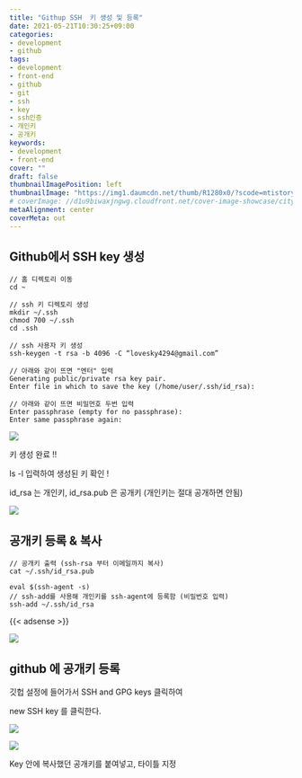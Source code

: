```yaml
---
title: "Githup SSH  키 생성 및 등록"
date: 2021-05-21T10:30:25+09:00
categories: 
- development
- github
tags: 
- development
- front-end
- github
- git
- ssh
- key
- ssh인증
- 개인키
- 공개키
keywords: 
- development
- front-end
cover: ""
draft: false
thumbnailImagePosition: left
thumbnailImage: "https://img1.daumcdn.net/thumb/R1280x0/?scode=mtistory2&fname=https%3A%2F%2Fblog.kakaocdn.net%2Fdn%2F5at4r%2Fbtq4HHWbxKj%2FtxkRe5QG0TkjAlHB09uRAK%2Fimg.png"
# coverImage: //d1u9biwaxjngwg.cloudfront.net/cover-image-showcase/city.jpg
metaAlignment: center
coverMeta: out
---
```


<!--toc-->

## Github에서 SSH key 생성

```console
// 홈 디렉토리 이동
cd ~

// ssh 키 디렉토리 생성
mkdir ~/.ssh
chmod 700 ~/.ssh
cd .ssh

// ssh 사용자 키 생성
ssh-keygen -t rsa -b 4096 -C “lovesky4294@gmail.com”

// 아래와 같이 뜨면 "엔터" 입력
Generating public/private rsa key pair.
Enter file in which to save the key (/home/user/.ssh/id_rsa):

// 아래와 같이 뜨면 비밀먼호 두번 입력
Enter passphrase (empty for no passphrase): 
Enter same passphrase again:
```

![](https://img1.daumcdn.net/thumb/R1280x0/?scode=mtistory2&fname=https%3A%2F%2Fblog.kakaocdn.net%2Fdn%2FclbTFB%2Fbtq4BxHN5gr%2FNZHG8WR6QKczxD0Vu7fJR0%2Fimg.png)

키 생성 완료 !!

ls -l 입력하여 생성된 키 확인 !

id\_rsa 는 개인키, id\_rsa.pub 은 공개키 (개인키는 절대 공개하면 안됨)

![](https://img1.daumcdn.net/thumb/R1280x0/?scode=mtistory2&fname=https%3A%2F%2Fblog.kakaocdn.net%2Fdn%2FRddA5%2Fbtq4H0nGtyH%2F7IDEsz1lCBH1GzHv0InE8k%2Fimg.png)

## 공개키 등록 & 복사

```
// 공개키 출력 (ssh-rsa 부터 이메일까지 복사)
cat ~/.ssh/id_rsa.pub

eval $(ssh-agent -s)
// ssh-add를 사용해 개인키를 ssh-agent에 등록함 (비밀번호 입력)
ssh-add ~/.ssh/id_rsa
```
{{< adsense >}}

![](https://img1.daumcdn.net/thumb/R1280x0/?scode=mtistory2&fname=https%3A%2F%2Fblog.kakaocdn.net%2Fdn%2FJxTkr%2Fbtq4EtxEOJF%2FXedFUpWTQKjTwiKpiHhG41%2Fimg.png)

## github 에 공개키 등록

깃헙 설정에 들어가서 SSH and GPG keys 클릭하여 

new SSH key 를 클릭한다.

![](https://img1.daumcdn.net/thumb/R1280x0/?scode=mtistory2&fname=https%3A%2F%2Fblog.kakaocdn.net%2Fdn%2FcmvA4f%2Fbtq4F18FjEs%2FUxAX31nUqc7D1Ld1SB0jnk%2Fimg.png)

![](https://img1.daumcdn.net/thumb/R1280x0/?scode=mtistory2&fname=https%3A%2F%2Fblog.kakaocdn.net%2Fdn%2F5at4r%2Fbtq4HHWbxKj%2FtxkRe5QG0TkjAlHB09uRAK%2Fimg.png)

Key 안에 복사했던 공개키를 붙여넣고, 타이틀 지정


